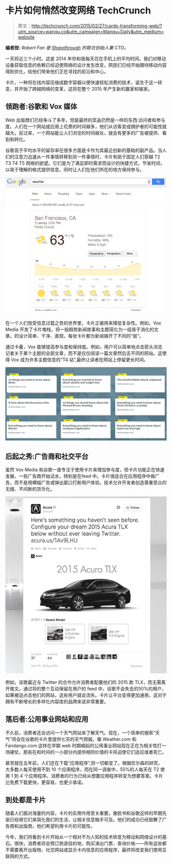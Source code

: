 # 卡片如何悄然改变网络 TechCrunch

> 原文：<http://techcrunch.com/2015/02/27/cards-transforming-web/?utm_source=wanqu.co&utm_campaign=Wanqu+Daily&utm_medium=website>

**编者按:** *Robert Fan 是 [Sharethrough](http://sharethrough.com/) 的联合创始人兼 CTO。*

一天将近三个小时。这是 2014 年你和我每天花在手机上的平均时间。我们对移动设备获取信息的依赖已经迫使网络的设计发生改变。网民们已经开始期待移动内容得到优化，给他们带来他们正在寻找的前沿和中心。

卡片，一种将在线内容压缩成数字容器以便快速轻松消费的技术，诞生于这一转变，并开始了跨越网络的变革，这将在整个 2015 年产生新的赢家和输家。

## 领跑者:谷歌和 Vox 媒体

Web 出版商们已经争斗了多年，但是最终的奖品仍然是一样的东西:访问者和参与度。人们在一个网站或应用上花费的时间越多，他们从访客变成拥护者的可能性就越大。反过来，一个网站能让人们浏览的时间越长，就会有更多的广告被提供、看到和转化。

谷歌高于平均水平的留存率在很多方面是卡作为其最近创新的基础的副产品。当人们的注意力迅速从一件事情转移到另一件事情时，卡片有助于固定人们穿越 T2 T3 T4 T5 网络的欲望。它们是为了满足即时需求而设计的快捷方式，节省时间，以易于理解的格式提供信息，同时让人们在他们所在的地方保持参与。

![Screen Shot 2015-01-06 at 3.40.25 PM](img/c31b72587cbb35cb17dac4af3ff7616e.png)

在一个人们饱受信息过载之苦的世界里，卡片正被用来降低复杂性。例如，Vox Media 开发了卡片堆栈，将一般趋势新闻故事和主题简化为一组易于消化的文章。的设计简单、干净、直观，每张卡片都为新闻揭开了不同的“层”。

通过卡叠，Vox 能够提高参与度和保持度。例如，用户可以简单地点击箭头浏览记者关于某个主题的全部文章，而不是仅仅阅读一篇文章然后去不同的网站。这使得 Vox 成为许多主题信息的“T4 站”,最终让读者在网站上停留更长时间。

![png;base64500d1f279be56ac1](img/473af4a2df48c22e4d4b0e5dd84c0801.png)

## 后起之秀:广告商和社交平台

虽然 Vox Media 和谷歌一直专注于使用卡片来增加参与度，但卡片功能正在快速发展，一些广告商开始试水，特别是在feed 中。卡片很适合在应用程序中做广告，而不是用横幅广告或弹出窗口打断用户体验。技术允许开发者创造尊重受众的无缝、不间断的货币化。

![2014-08-20-twitter-acura-card-725x791](img/6285106fb9c0d5d94947aeae41607f13.png)

例如，讴歌最近与 Twitter 的合作允许消费者配置他们的 2015 款 TLX，而无需离开推文。通过将的整个互动保留在用户的 feed 中，讴歌不会失去的50%的用户，如果被迫点击他们的网站，这些用户就会流失。卡片让平台变得更加通用，这对于拥有不断增长的多样化内容库的品牌来说非常重要。

## 落后者:公用事业网站和应用

不久前，消费者还会访问一个天气网站来了解天气。现在，一个简单的搜索“天气”将会在谷歌的卡片里提供七天的天气预报。像 Weather.com 和 Fandango.com 这样在早期 web 时期崛起的公用事业网站现在正在为相关性打一场硬仗，那些在和时间的一小部分内提供相同价值的卡将迫使它们适应或者死亡。

甚至就在五年前，人们还在下载“应用程序”,但一切都变了。根据尼尔森的研究，大多数人每天使用不到 10 个应用程序，而在同一调查中，55%的人每天在 T2 使用 1 到 4 个应用程序。消费者的行为已经从想要应用程序转变为想要答案。卡片比免费下载更快，更容易，也更少承诺。

## 到处都是卡片

随着人们面对海量的内容，卡片的实用作用至关重要。像脸书和谷歌这样的早期先驱已经用它们来简化我们的生活，让相关信息触手可及。他们的成功已经鼓舞了广告商和出版商，他们希望利用卡片的可能性。

今年，我们将看到卡片开始从一个相对不为人知的技术转变为移动和网络设计的基石。很快，消费者将会预订旅游目的地、购买演出门票、查询价格——所有这些都不需要离开出版物、社交网站或显示卡内信息的应用程序，最终将改变我们使用互联网的方式。